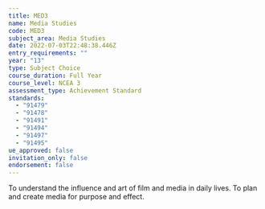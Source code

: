 ```yaml
---
title: MED3
name: Media Studies
code: MED3
subject_area: Media Studies
date: 2022-07-03T22:48:38.446Z
entry_requirements: ""
year: "13"
type: Subject Choice
course_duration: Full Year
course_level: NCEA 3
assessment_type: Achievement Standard
standards:
  - "91479"
  - "91478"
  - "91491"
  - "91494"
  - "91497"
  - "91495"
ue_approved: false
invitation_only: false
endorsement: false
---
```

To understand the influence and art of film and media in daily lives. To plan and create media for purpose and effect.